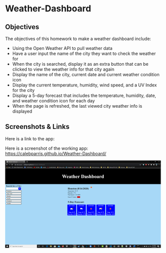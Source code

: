 # Weather-Dashboard

## Objectives
The objectives of this homework to make a weather dashboard include:
* Using the Open Weather API to pull weather data
* Have a user input the name of the city they want to check the weather for
* When the city is searched, display it as an extra button that can be clicked to view the weather info for that city again
* Display the name of the city, current date and current weather condition icon
* Display the current temperature, humidity, wind speed, and a UV Index for the city
* Display a 5-day forecast that includes the temperature, humidity, date, and weather condition icon for each day
* When the page is refreshed, the last viewed city weather info is displayed

## Screenshots & Links
Here is a link to the app: 

Here is a screenshot of the working app: https://calebparris.github.io/Weather-Dashboard/

![Weather Dashboard](assets/images/Weather-Dashboard.png)